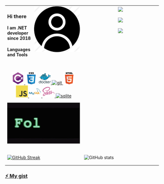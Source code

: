 
<!-- [![Notification.wpf](https://github-readme-stats.vercel.app/api/pin/?username=Platonenkov&repo=notification.wpf&theme=material-palenight&bg_color=00000000&border=00000000&title_color=3E9EE9FF&text_color=6BE96BFF)](https://github.com/platonenkov/notification.wpf)

[![MathCore.EF7](https://github-readme-stats.vercel.app/api/pin/?username=Infarh&repo=MathCore.EF7&theme=material-palenight&bg_color=00000000&border=00000000&title_color=3E9EE9FF&text_color=6BE96BFF&show_owner=true)](https://github.com/Infarh/MathCore.EF7)-->  


<table align="center" cellspacing="0" cellpadding="0"  style="border-collapse:collapse;">
 <tr><td valign="top" width="50%">
   <a href="https://github.com/Platonenkov">
  <img align="right" src="https://github.com/Platonenkov/Platonenkov/blob/main/ico/user-b.png" width="150"/>
  </a>
   
### Hi there 
 
      
#### I am .NET developer since 2018  

      
#### Languages and Tools
  <br/>
  <p align="center">
    <a href="https://www.w3schools.com/cs/" target="_blank"> <img src="https://raw.githubusercontent.com/devicons/devicon/master/icons/csharp/csharp-original.svg" alt="csharp" width="40" height="40"/> </a>
    <a href="https://www.w3schools.com/css/" target="_blank"> <img src="https://raw.githubusercontent.com/devicons/devicon/master/icons/css3/css3-original-wordmark.svg" alt="css3" width="40" height="40"/></a> 
    <a href="https://www.docker.com/" target="_blank"> <img src="https://raw.githubusercontent.com/devicons/devicon/master/icons/docker/docker-original-wordmark.svg" alt="docker" width="40" height="40"/> </a>
    <a href="https://git-scm.com/" target="_blank"> <img src="https://www.vectorlogo.zone/logos/git-scm/git-scm-icon.svg" alt="git" width="40" height="40"/> </a> 
    <a href="https://www.w3.org/html/" target="_blank"> <img src="https://raw.githubusercontent.com/devicons/devicon/master/icons/html5/html5-original-wordmark.svg" alt="html5" width="40" height="40"/> </a>
    <a href="https://developer.mozilla.org/en-US/docs/Web/JavaScript" target="_blank"> <img src="https://raw.githubusercontent.com/devicons/devicon/master/icons/javascript/javascript-original.svg" alt="javascript" width="40" height="40"/> </a>
     <a href="https://www.mysql.com/" target="_blank"> <img src="https://raw.githubusercontent.com/devicons/devicon/master/icons/mysql/mysql-original-wordmark.svg" alt="mysql" width="40" height="40"/> </a>
    <a href="https://sass-lang.com" target="_blank"> <img src="https://raw.githubusercontent.com/devicons/devicon/master/icons/sass/sass-original.svg" alt="sass" width="40" height="40"/> </a>
    <a href="https://www.sqlite.org/" target="_blank"> <img src="https://www.vectorlogo.zone/logos/sqlite/sqlite-icon.svg" alt="sqlite" width="40" height="40"/> </a> 
  </p>
  

![Follow the white rabbit.](https://github.com/Platonenkov/Platonenkov/blob/main/wr.gif)
</td><td valign="top" width="50%">
<div align="center" >
<div>
<a href="https://github.com/platonenkov/notification.wpf">
  <img align="center" src="https://github-readme-stats.vercel.app/api/pin/?username=Platonenkov&repo=notification.wpf&theme=material-palenight&bg_color=00000000&border=00000000&title_color=00DD0A&text_color=3E9EE9FF&icon_color=E2E93EFF" />
  </a>
    <br/><br/>
  
<a href="https://github.com/Infarh/MathCore.EF7">
  <img align="center" src="https://github-readme-stats.vercel.app/api/pin/?username=Infarh&repo=MathCore.EF7&theme=material-palenight&bg_color=00000000&border=00000000&title_color=00DD0A&text_color=3E9EE9FF&show_owner=true&icon_color=E2E93EFF" />
</a>
   <br/><br/>
  
<a href="https://github.com/Infarh/MathCore" >
  <img align="center" src="https://github-readme-stats.vercel.app/api/pin/?username=Infarh&repo=MathCore&theme=material-palenight&bg_color=00000000&border=00000000&title_color=00DD0A&text_color=3E9EE9FF&show_owner=true&icon_color=E2E93EFF" />
</a>
</div></div> 
<!--![GitHub metrics](https://metrics.lecoq.io/Platonenkov)-->
<tr><td valign="top" width="50%">

   
<!--![GitHub streak stats](https://github-readme-streak-stats.herokuapp.com/?user=Platonenkov&theme=material-palenight&background=00000000&border=00000000)-->   
   
[![GitHub Streak](https://github-readme-streak-stats.herokuapp.com?user=Platonenkov&theme=tokyonight_duo&hide_border=true&sideLabels=00DD0A&stroke=00DD0A&background=00000000&border=00000000&ring=00DD0A&fire=DD0000&currStreakNum=DD0000&sideNums=00DD0A&currStreakLabel=00DD0A&dates=C6DDC7)](https://git.io/streak-stats)
</td><td valign="bottom" width="50%">
      
![GitHub stats](https://github-readme-stats.vercel.app/api?username=Platonenkov&show_icons=true&include_all_commits=true&theme=material-palenight&count_private=true&bg_color=00000000&border=00000000&text_color=00DD0A&hide_border=true&title_color=3E9EE9FF)  
 </td></tr></table>  
 
 ### [⚡ My gist](https://gist.github.com/Platonenkov)  
<!--
![GitHub Activity Graph](https://activity-graph.herokuapp.com/graph?username=Platonenkov)  
-->
